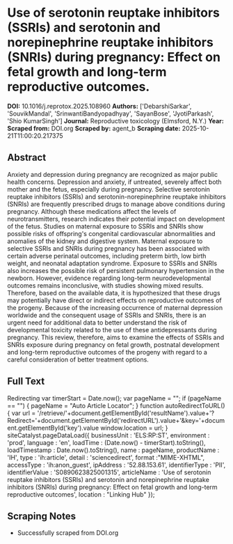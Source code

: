 # Use of serotonin reuptake inhibitors (SSRIs) and serotonin and norepinephrine reuptake inhibitors (SNRIs) during pregnancy: Effect on fetal growth and long-term reproductive outcomes.

**DOI:** 10.1016/j.reprotox.2025.108960
**Authors:** ['DebarshiSarkar', 'SouvikMandal', 'SrinwantiBandyopadhyay', 'SayanBose', 'JyotiParkash', 'Shio KumarSingh']
**Journal:** Reproductive toxicology (Elmsford, N.Y.)
**Year:** 
**Scraped from:** DOI.org
**Scraped by:** agent_b
**Scraping date:** 2025-10-21T11:00:20.217375

## Abstract

Anxiety and depression during pregnancy are recognized as major public health concerns. Depression and anxiety, if untreated, severely affect both mother and the fetus, especially during pregnancy. Selective serotonin reuptake inhibitors (SSRIs) and serotonin-norepinephrine reuptake inhibitors (SNRIs) are frequently prescribed drugs to manage above conditions during pregnancy. Although these medications affect the levels of neurotransmitters, research indicates their potential impact on development of the fetus. Studies on maternal exposure to SSRIs and SNRIs show possible risks of offspring's congenital cardiovascular abnormalities and anomalies of the kidney and digestive system. Maternal exposure to selective SSRIs and SNRIs during pregnancy has been associated with certain adverse perinatal outcomes, including preterm birth, low birth weight, and neonatal adaptation syndrome. Exposure to SSRIs and SNRIs also increases the possible risk of persistent pulmonary hypertension in the newborn. However, evidence regarding long-term neurodevelopmental outcomes remains inconclusive, with studies showing mixed results. Therefore, based on the available data, it is hypothesized that these drugs may potentially have direct or indirect effects on reproductive outcomes of the progeny. Because of the increasing occurrence of maternal depression worldwide and the consequent usage of SSRIs and SNRIs, there is an urgent need for additional data to better understand the risk of developmental toxicity related to the use of these antidepressants during pregnancy. This review, therefore, aims to examine the effects of SSRIs and SNRIs exposure during pregnancy on fetal growth, postnatal development and long-term reproductive outcomes of the progeny with regard to a careful consideration of better treatment options.

## Full Text

Redirecting var timerStart = Date.now(); var pageName = ""; if (pageName == "") { pageName = "Auto Article Locator"; } function autoRedirectToURL() { var url = '/retrieve/'+document.getElementById('resultName').value+'?Redirect='+document.getElementById('redirectURL').value+'&key='+document.getElementById('key').value window.location = url; } siteCatalyst.pageDataLoad({ businessUnit : 'ELS:RP:ST', environment : 'prod', language : 'en', loadTime : (Date.now() - timerStart).toString(), loadTimestamp : Date.now().toString(), name : pageName, productName : 'IH', type : 'ih:article', detail : 'sciencedirect', format :"MIME-XHTML", accessType : 'ih:anon_guest', ipAddress : '52.88.153.61', identifierType : 'PII', identifierValue : 'S0890623825001315', articleName : 'Use of serotonin reuptake inhibitors (SSRIs) and serotonin and norepinephrine reuptake inhibitors (SNRIs) during pregnancy: Effect on fetal growth and long-term reproductive outcomes', location : "Linking Hub" });

## Scraping Notes

- Successfully scraped from DOI.org
